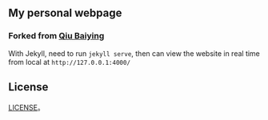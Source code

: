 

>
## My personal webpage

### Forked from [Qiu Baiying](http://qiubaiying.github.io)


With Jekyll, need to run `jekyll serve`, then can view the website in real time from local at `http://127.0.0.1:4000/`


## License

[LICENSE](https://github.com/qiubaiying/qiubaiying.github.io/blob/master/LICENSE)。

